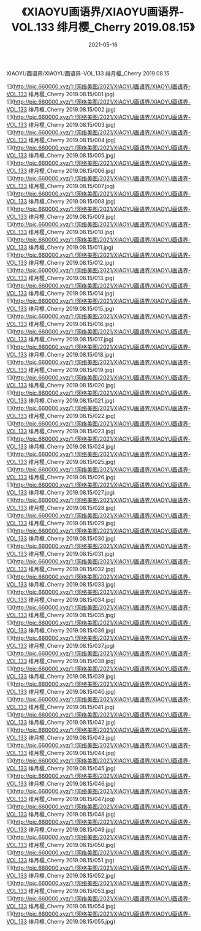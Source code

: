 ﻿---
layout: post
title:  《XIAOYU画语界/XIAOYU画语界-VOL.133 绯月樱_Cherry 2019.08.15》
date:   2021-05-16
img: http://pic.660000.xyz/1:/网络美图/2021/XIAOYU画语界/XIAOYU画语界-VOL.133 绯月樱_Cherry 2019.08.15/000.jpg
categories: [美女, 清纯, 唯美]
---

XIAOYU画语界/XIAOYU画语界-VOL.133 绯月樱_Cherry 2019.08.15

 ![](http://pic.660000.xyz/1:/网络美图/2021/XIAOYU画语界/XIAOYU画语界-VOL.133 绯月樱_Cherry 2019.08.15/001.jpg) <br>![](http://pic.660000.xyz/1:/网络美图/2021/XIAOYU画语界/XIAOYU画语界-VOL.133 绯月樱_Cherry 2019.08.15/002.jpg) <br>![](http://pic.660000.xyz/1:/网络美图/2021/XIAOYU画语界/XIAOYU画语界-VOL.133 绯月樱_Cherry 2019.08.15/003.jpg) <br>![](http://pic.660000.xyz/1:/网络美图/2021/XIAOYU画语界/XIAOYU画语界-VOL.133 绯月樱_Cherry 2019.08.15/004.jpg) <br>![](http://pic.660000.xyz/1:/网络美图/2021/XIAOYU画语界/XIAOYU画语界-VOL.133 绯月樱_Cherry 2019.08.15/005.jpg) <br>![](http://pic.660000.xyz/1:/网络美图/2021/XIAOYU画语界/XIAOYU画语界-VOL.133 绯月樱_Cherry 2019.08.15/006.jpg) <br>![](http://pic.660000.xyz/1:/网络美图/2021/XIAOYU画语界/XIAOYU画语界-VOL.133 绯月樱_Cherry 2019.08.15/007.jpg) <br>![](http://pic.660000.xyz/1:/网络美图/2021/XIAOYU画语界/XIAOYU画语界-VOL.133 绯月樱_Cherry 2019.08.15/008.jpg) <br>![](http://pic.660000.xyz/1:/网络美图/2021/XIAOYU画语界/XIAOYU画语界-VOL.133 绯月樱_Cherry 2019.08.15/009.jpg) <br>![](http://pic.660000.xyz/1:/网络美图/2021/XIAOYU画语界/XIAOYU画语界-VOL.133 绯月樱_Cherry 2019.08.15/010.jpg) <br>![](http://pic.660000.xyz/1:/网络美图/2021/XIAOYU画语界/XIAOYU画语界-VOL.133 绯月樱_Cherry 2019.08.15/011.jpg) <br>![](http://pic.660000.xyz/1:/网络美图/2021/XIAOYU画语界/XIAOYU画语界-VOL.133 绯月樱_Cherry 2019.08.15/012.jpg) <br>![](http://pic.660000.xyz/1:/网络美图/2021/XIAOYU画语界/XIAOYU画语界-VOL.133 绯月樱_Cherry 2019.08.15/013.jpg) <br>![](http://pic.660000.xyz/1:/网络美图/2021/XIAOYU画语界/XIAOYU画语界-VOL.133 绯月樱_Cherry 2019.08.15/014.jpg) <br>![](http://pic.660000.xyz/1:/网络美图/2021/XIAOYU画语界/XIAOYU画语界-VOL.133 绯月樱_Cherry 2019.08.15/015.jpg) <br>![](http://pic.660000.xyz/1:/网络美图/2021/XIAOYU画语界/XIAOYU画语界-VOL.133 绯月樱_Cherry 2019.08.15/016.jpg) <br>![](http://pic.660000.xyz/1:/网络美图/2021/XIAOYU画语界/XIAOYU画语界-VOL.133 绯月樱_Cherry 2019.08.15/017.jpg) <br>![](http://pic.660000.xyz/1:/网络美图/2021/XIAOYU画语界/XIAOYU画语界-VOL.133 绯月樱_Cherry 2019.08.15/018.jpg) <br>![](http://pic.660000.xyz/1:/网络美图/2021/XIAOYU画语界/XIAOYU画语界-VOL.133 绯月樱_Cherry 2019.08.15/019.jpg) <br>![](http://pic.660000.xyz/1:/网络美图/2021/XIAOYU画语界/XIAOYU画语界-VOL.133 绯月樱_Cherry 2019.08.15/020.jpg) <br>![](http://pic.660000.xyz/1:/网络美图/2021/XIAOYU画语界/XIAOYU画语界-VOL.133 绯月樱_Cherry 2019.08.15/021.jpg) <br>![](http://pic.660000.xyz/1:/网络美图/2021/XIAOYU画语界/XIAOYU画语界-VOL.133 绯月樱_Cherry 2019.08.15/022.jpg) <br>![](http://pic.660000.xyz/1:/网络美图/2021/XIAOYU画语界/XIAOYU画语界-VOL.133 绯月樱_Cherry 2019.08.15/023.jpg) <br>![](http://pic.660000.xyz/1:/网络美图/2021/XIAOYU画语界/XIAOYU画语界-VOL.133 绯月樱_Cherry 2019.08.15/024.jpg) <br>![](http://pic.660000.xyz/1:/网络美图/2021/XIAOYU画语界/XIAOYU画语界-VOL.133 绯月樱_Cherry 2019.08.15/025.jpg) <br>![](http://pic.660000.xyz/1:/网络美图/2021/XIAOYU画语界/XIAOYU画语界-VOL.133 绯月樱_Cherry 2019.08.15/026.jpg) <br>![](http://pic.660000.xyz/1:/网络美图/2021/XIAOYU画语界/XIAOYU画语界-VOL.133 绯月樱_Cherry 2019.08.15/027.jpg) <br>![](http://pic.660000.xyz/1:/网络美图/2021/XIAOYU画语界/XIAOYU画语界-VOL.133 绯月樱_Cherry 2019.08.15/028.jpg) <br>![](http://pic.660000.xyz/1:/网络美图/2021/XIAOYU画语界/XIAOYU画语界-VOL.133 绯月樱_Cherry 2019.08.15/029.jpg) <br>![](http://pic.660000.xyz/1:/网络美图/2021/XIAOYU画语界/XIAOYU画语界-VOL.133 绯月樱_Cherry 2019.08.15/030.jpg) <br>![](http://pic.660000.xyz/1:/网络美图/2021/XIAOYU画语界/XIAOYU画语界-VOL.133 绯月樱_Cherry 2019.08.15/031.jpg) <br>![](http://pic.660000.xyz/1:/网络美图/2021/XIAOYU画语界/XIAOYU画语界-VOL.133 绯月樱_Cherry 2019.08.15/032.jpg) <br>![](http://pic.660000.xyz/1:/网络美图/2021/XIAOYU画语界/XIAOYU画语界-VOL.133 绯月樱_Cherry 2019.08.15/033.jpg) <br>![](http://pic.660000.xyz/1:/网络美图/2021/XIAOYU画语界/XIAOYU画语界-VOL.133 绯月樱_Cherry 2019.08.15/034.jpg) <br>![](http://pic.660000.xyz/1:/网络美图/2021/XIAOYU画语界/XIAOYU画语界-VOL.133 绯月樱_Cherry 2019.08.15/035.jpg) <br>![](http://pic.660000.xyz/1:/网络美图/2021/XIAOYU画语界/XIAOYU画语界-VOL.133 绯月樱_Cherry 2019.08.15/036.jpg) <br>![](http://pic.660000.xyz/1:/网络美图/2021/XIAOYU画语界/XIAOYU画语界-VOL.133 绯月樱_Cherry 2019.08.15/037.jpg) <br>![](http://pic.660000.xyz/1:/网络美图/2021/XIAOYU画语界/XIAOYU画语界-VOL.133 绯月樱_Cherry 2019.08.15/038.jpg) <br>![](http://pic.660000.xyz/1:/网络美图/2021/XIAOYU画语界/XIAOYU画语界-VOL.133 绯月樱_Cherry 2019.08.15/039.jpg) <br>![](http://pic.660000.xyz/1:/网络美图/2021/XIAOYU画语界/XIAOYU画语界-VOL.133 绯月樱_Cherry 2019.08.15/040.jpg) <br>![](http://pic.660000.xyz/1:/网络美图/2021/XIAOYU画语界/XIAOYU画语界-VOL.133 绯月樱_Cherry 2019.08.15/041.jpg) <br>![](http://pic.660000.xyz/1:/网络美图/2021/XIAOYU画语界/XIAOYU画语界-VOL.133 绯月樱_Cherry 2019.08.15/042.jpg) <br>![](http://pic.660000.xyz/1:/网络美图/2021/XIAOYU画语界/XIAOYU画语界-VOL.133 绯月樱_Cherry 2019.08.15/043.jpg) <br>![](http://pic.660000.xyz/1:/网络美图/2021/XIAOYU画语界/XIAOYU画语界-VOL.133 绯月樱_Cherry 2019.08.15/044.jpg) <br>![](http://pic.660000.xyz/1:/网络美图/2021/XIAOYU画语界/XIAOYU画语界-VOL.133 绯月樱_Cherry 2019.08.15/045.jpg) <br>![](http://pic.660000.xyz/1:/网络美图/2021/XIAOYU画语界/XIAOYU画语界-VOL.133 绯月樱_Cherry 2019.08.15/046.jpg) <br>![](http://pic.660000.xyz/1:/网络美图/2021/XIAOYU画语界/XIAOYU画语界-VOL.133 绯月樱_Cherry 2019.08.15/047.jpg) <br>![](http://pic.660000.xyz/1:/网络美图/2021/XIAOYU画语界/XIAOYU画语界-VOL.133 绯月樱_Cherry 2019.08.15/048.jpg) <br>![](http://pic.660000.xyz/1:/网络美图/2021/XIAOYU画语界/XIAOYU画语界-VOL.133 绯月樱_Cherry 2019.08.15/049.jpg) <br>![](http://pic.660000.xyz/1:/网络美图/2021/XIAOYU画语界/XIAOYU画语界-VOL.133 绯月樱_Cherry 2019.08.15/050.jpg) <br>![](http://pic.660000.xyz/1:/网络美图/2021/XIAOYU画语界/XIAOYU画语界-VOL.133 绯月樱_Cherry 2019.08.15/051.jpg) <br>![](http://pic.660000.xyz/1:/网络美图/2021/XIAOYU画语界/XIAOYU画语界-VOL.133 绯月樱_Cherry 2019.08.15/052.jpg) <br>![](http://pic.660000.xyz/1:/网络美图/2021/XIAOYU画语界/XIAOYU画语界-VOL.133 绯月樱_Cherry 2019.08.15/053.jpg) <br>![](http://pic.660000.xyz/1:/网络美图/2021/XIAOYU画语界/XIAOYU画语界-VOL.133 绯月樱_Cherry 2019.08.15/054.jpg) <br>![](http://pic.660000.xyz/1:/网络美图/2021/XIAOYU画语界/XIAOYU画语界-VOL.133 绯月樱_Cherry 2019.08.15/055.jpg) <br>